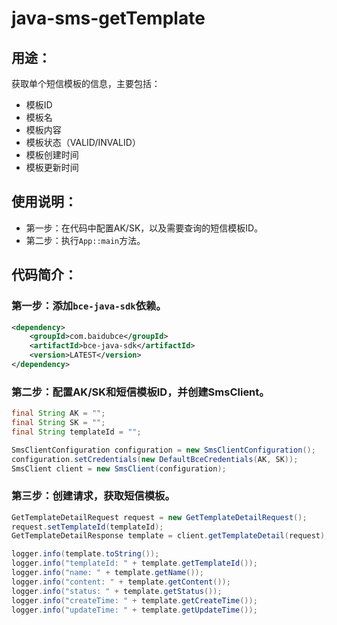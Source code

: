 # java-sms-getTemplate

## 用途：

获取单个短信模板的信息，主要包括：

* 模板ID
* 模板名
* 模板内容
* 模板状态（VALID/INVALID）
* 模板创建时间
* 模板更新时间

## 使用说明：

* 第一步：在代码中配置AK/SK，以及需要查询的短信模板ID。
* 第二步：执行`App::main`方法。

## 代码简介：

### 第一步：添加`bce-java-sdk`依赖。

```xml
<dependency>
    <groupId>com.baidubce</groupId>
    <artifactId>bce-java-sdk</artifactId>
    <version>LATEST</version>
</dependency>
```

### 第二步：配置AK/SK和短信模板ID，并创建SmsClient。

```java
final String AK = "";
final String SK = "";
final String templateId = "";

SmsClientConfiguration configuration = new SmsClientConfiguration();
configuration.setCredentials(new DefaultBceCredentials(AK, SK));
SmsClient client = new SmsClient(configuration);
```

### 第三步：创建请求，获取短信模板。

```java
GetTemplateDetailRequest request = new GetTemplateDetailRequest();
request.setTemplateId(templateId);
GetTemplateDetailResponse template = client.getTemplateDetail(request);

logger.info(template.toString());
logger.info("templateId: " + template.getTemplateId());
logger.info("name: " + template.getName());
logger.info("content: " + template.getContent());
logger.info("status: " + template.getStatus());
logger.info("createTime: " + template.getCreateTime());
logger.info("updateTime: " + template.getUpdateTime());
```